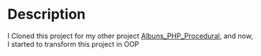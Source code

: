 # Description

I Cloned this project for my other project [Albuns_PHP_Procedural](https://github.com/dschmitz545/Albuns_PHP_Procedural), and now, I started to transform this project in OOP